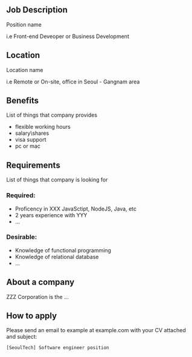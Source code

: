 ## Job Description
Position name 

i.e Front-end Deveoper or Business Development

## Location
Location name

i.e Remote or On-site, office in Seoul - Gangnam area

## Benefits

List of things that company provides

* flexible working hours
* salary\shares
* visa support
* pc or mac

## Requirements

List of things that company is looking for

### Required:
* Proficency in XXX JavaSctipt, NodeJS, Java, etc
* 2 years experience with YYY
* ...

### Desirable:
* Knowledge of functional programming
* Knowledge of relational database
* ...

## About a company

ZZZ Corporation is the ...

## How to apply

Please send an email to example at example.com with your CV attached and subject:

```[SeoulTech] Software engineer position```
